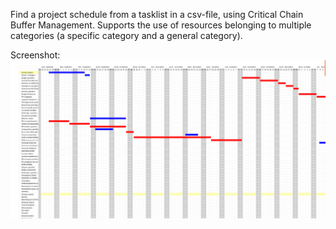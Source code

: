 Find a project schedule from a tasklist in a csv-file, using Critical Chain Buffer Management. Supports the use of resources belonging to multiple categories (a specific category and a general category). 

Screenshot:
![Screenshot](https://raw.githubusercontent.com/nymanjens/pycrosoft-project/master/screenshot.png)
